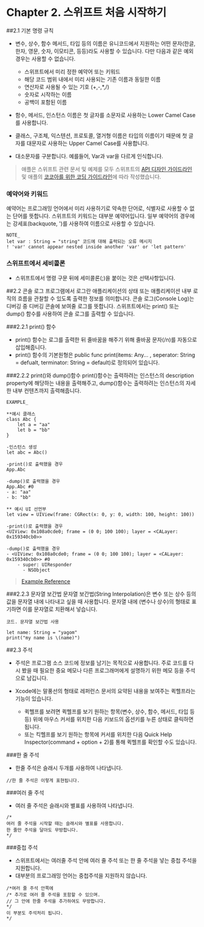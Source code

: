 # Chapter 2. 스위프트 처음 시작하기

##2.1 기본 명령 규칙
* 변수, 상수, 함수 메서드, 타입 등의 이름은 유니코드에서 지원하는 어떤 문자(한글, 한자, 영문, 숫자, 이모티콘, 등등)라도 사용할 수 있습니다. 다만 다음과 같은 예외 경우는 사용할 수 없습니다.

	* 스위프트에서 미리 정한 예약어 또는 키워드  
	* 해당 코드 범위 내에서 미리 사용되는 기존 이름과 동일한 이름 
	* 연산자로 사용될 수 있는 기호 (+,-,*,/)
	* 숫자로 시작하는 이름
	* 공백이 포함된 이름

* 함수, 메서드, 인스턴스 이름은 첫 글자를 소문자로 사용하는 Lower Camel Case를 사용합니다.
* 클래스, 구조체, 익스텐션, 프로토콜, 열거형 이름은 타입의 이름이기 때문에 첫 글자를 대문자로 사용하는 Upper Camel Case를 사용합니다.
* 대소문자를 구분합니다. 예를들어, Var과 var을 다르게 인식합니다.

> 애플은 스위프트 관련 문서 및 예제를 모두 스위프트의 [API 디자인 가이드라인](https://swift.org/documentation/api-design-guidelines/) 및 애플의  [코코아를 위한 코딩 가이드라인](https://developer.apple.com/library/archive/documentation/Cocoa/Conceptual/CodingGuidelines/Articles/NamingBasics.html)에 따라 작성했습니다. 

### 예약어와 키워드
예약어는 프로그래밍 언어에서 미리 사용하기로 약속한 단어로, 식별자로 사용할 수 없는 단어를 뜻합니다. 스위프트의 키워드는 대부분 예약어입니다. 일부 예약어의 경우에는 강세표(backquote, ')를 사용하여 이름으로 사용할 수 있습니다.

```
NOTE_ 
let var : String = "string" 코드에 대해 출력되는 오류 메시지
! 'var' cannot appear nested inside another 'var' or 'let pattern'
```


### 스위프트에서 세비콜론
* 스위프트에서 명령 구문 뒤에 세미콜론(;)을 붙이는 것은 선택사항입니다. 

##2.2 콘솔 로그
프로그램에서 로그란 애플리케이션의 상태 또는 애플리케이션 내부 로직의 흐름을 관찰할 수 있도록 출력한 정보를 의미합니다. 콘솔 로그(Console Log)는 디버깅 중 디버깅 콘솔에 보여줄 로그를 뜻합니다. 스위프트에서는 print() 또는 dump() 함수를 사용하여 콘솔 로그를 출력할 수 있습니다.

###2.2.1 print() 함수
* print() 함수는 로그를 출력한 뒤 줄바꿈을 해주기 위해 줄바꿈 문자(/n)를 자동으로 삽입해줍니다.
* print() 함수의 기본원형은 public func print(items: Any... , seperator: String = defualt, terminator: String = default)로 정의되어 있습니다.

###2.2.2 print()와 dump()함수
print()함수는 출력하려는 인스턴스의 description property에 해당하는 내용을 출력해주고, dump()함수는 출력하려는 인스턴스의 자세한 내부 컨텐츠까지 출력해줍니다. 

```
EXAMPLE_

**예시 클래스 
class Abc {
    let a = "aa"
    let b = "bb"
}

-인스턴스 생성
let abc = Abc()

-print()로 출력했을 경우
App.Abc

-dump()로 출력했을 경우
App.Abc #0
- a: "aa"
- b: "bb"

** 예시 UI 선언부 
let view = UIView(frame: CGRect(x: 0, y: 0, width: 100, height: 100))

-print()로 출력했을 경우
<UIView: 0x108a0cde0; frame = (0 0; 100 100); layer = <CALayer: 0x159340cb0>>

-dump()로 출력했을 경우
- <UIView: 0x108a0cde0; frame = (0 0; 100 100); layer = <CALayer: 0x159340cb0>> #0
    - super: UIResponder
      - NSObject 

```
> [Example Reference](https://riptutorial.com/swift/example/25306/print---vs-dump--)

###2.2.3 문자열 보간법
문자열 보간법(String Interpolation)은 변수 또는 상수 등의 값을 문자열 내에 나타내고 싶을 때 사용합니다. 문자열 내에 \(변수나 상수)의 형태로 표기하면 이를 문자열로 치환해서 넣습니다.

```
코드. 문자열 보간법 사용

let name: String = "yagom"
print("my name is \(name)")
```
##2.3 주석
* 주석은 프로그램 소스 코드에 정보를 남기는 목적으로 사용합니다. 주로 코드를 다시 봤을 때 필요한 중요 메모나 다른 프로그래머에게 설명하기 위한 메모 등을 주석으로 남깁니다. 

* Xcode에는 말풍선의 형태로 레퍼런스 문서의 요약된 내용을 보여주는 퀵헬프라는 기능이 있습니다.
	* 퀵헬프를 보려면 퀵헬프를 보기 원하는 항목(변수, 상수, 함수, 메서드, 타입 등등) 위에 마우스 커서를 위치한 다음 키보드의 옵션키를 누른 상태로 클릭하면 됩니다.
	* 또는 킥헬프를 보기 원하는 항목에 커서를 위치한 다음 Quick Help Inspector(command + option + 2)를 통해 퀵헬프를 확인할 수도 있습니다.

###한 줄 주석
* 한줄 주석은 슬래시 두개를 사용하여 나타냅니다.  
```
//한 줄 주석은 이렇게 표현됩니다.
```

###여러 줄 주석
* 여러 줄 주석은 슬래시와 별표를 사용하여 나타냅니다.  

```
/*
여러 줄 주석을 시작할 때는 슬래시와 별표를 사용합니다.   
한 줄만 주석을 달아도 무방합니다.
*/
```

###중첩 주석
* 스위프트에서는 여러줄 주석 안에 여러 줄 주석 또는 한 줄 주석을 넣는 중첩 주석을 지원합니다.
* 대부분의 프로그래밍 언어는 중첩주석을 지원하지 않습니다.  
```
/*여러 줄 주석 안쪽에
/* 추가로 여러 줄 주석을 포함할 수 있으며. 
// 그 안에 한줄 주석을 추가하여도 무방합니다.  
*/
이 부분도 주석처리 됩니다.  
*/
```

















